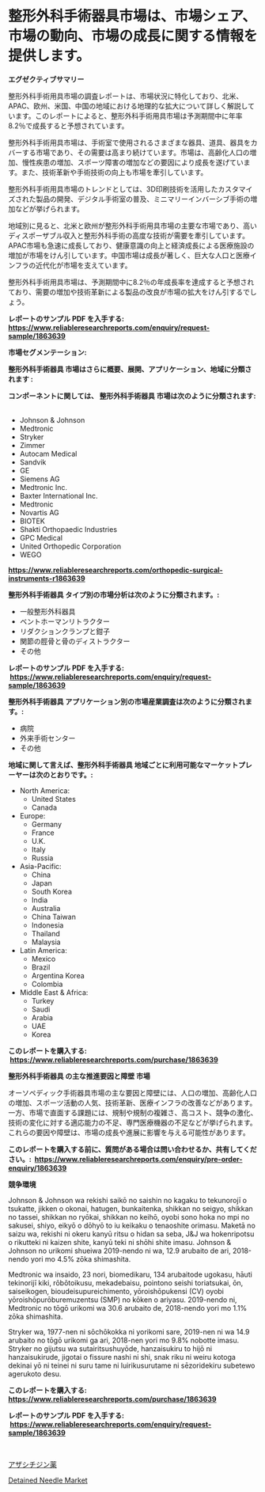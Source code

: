 <p><h1>整形外科手術器具市場は、市場シェア、市場の動向、市場の成長に関する情報を提供します。</h1></p><p><strong>エグゼクティブサマリー</strong></p>
<p><p>整形外科手術用具市場の調査レポートは、市場状況に特化しており、北米、APAC、欧州、米国、中国の地域における地理的な拡大について詳しく解説しています。このレポートによると、整形外科手術用具市場は予測期間中に年率8.2％で成長すると予想されています。</p><p>整形外科手術用具市場は、手術室で使用されるさまざまな器具、道具、器具をカバーする市場であり、その需要は高まり続けています。市場は、高齢化人口の増加、慢性疾患の増加、スポーツ障害の増加などの要因により成長を遂げています。また、技術革新や手術技術の向上も市場を牽引しています。</p><p>整形外科手術用具市場のトレンドとしては、3D印刷技術を活用したカスタマイズされた製品の開発、デジタル手術室の普及、ミニマリーインバーシブ手術の増加などが挙げられます。</p><p>地域別に見ると、北米と欧州が整形外科手術用具市場の主要な市場であり、高いディスポーザブル収入と整形外科手術の高度な技術が需要を牽引しています。APAC市場も急速に成長しており、健康意識の向上と経済成長による医療施設の増加が市場をけん引しています。中国市場は成長が著しく、巨大な人口と医療インフラの近代化が市場を支えています。</p><p>整形外科手術用具市場は、予測期間中に8.2％の年成長率を達成すると予想されており、需要の増加や技術革新による製品の改良が市場の拡大をけん引するでしょう。</p></p>
<p><strong>レポートのサンプル PDF を入手する: <a href="https://www.reliableresearchreports.com/enquiry/request-sample/1863639">https://www.reliableresearchreports.com/enquiry/request-sample/1863639</a></strong></p>
<p><strong>市場セグメンテーション:</strong></p>
<p><strong> 整形外科手術器具 市場はさらに概要、展開、アプリケーション、地域に分類されます :</strong></p>
<p><strong>コンポーネントに関しては、 整形外科手術器具 市場は次のように分類されます: &nbsp;</strong></p>
<p><ul><li>Johnson & Johnson</li><li>Medtronic</li><li>Stryker</li><li>Zimmer</li><li>Autocam Medical</li><li>Sandvik</li><li>GE</li><li>Siemens AG</li><li>Medtronic Inc.</li><li>Baxter International Inc.</li><li>Medtronic</li><li>Novartis AG</li><li>BIOTEK</li><li>Shakti Orthopaedic Industries</li><li>GPC Medical</li><li>United Orthopedic Corporation</li><li>WEGO</li></ul></p>
<p><strong><a href="https://www.reliableresearchreports.com/orthopedic-surgical-instruments-r1863639">https://www.reliableresearchreports.com/orthopedic-surgical-instruments-r1863639</a></strong></p>
<p><strong> 整形外科手術器具 タイプ別の市場分析は次のように分類されます。:</strong></p>
<p><ul><li>一般整形外科器具</li><li>ベントホーマンリトラクター</li><li>リダクションクランプと鉗子</li><li>関節の脛骨と骨のディストラクター</li><li>その他</li></ul></p>
<p><strong>レポートのサンプル PDF を入手する: &nbsp;<a href="https://www.reliableresearchreports.com/enquiry/request-sample/1863639">https://www.reliableresearchreports.com/enquiry/request-sample/1863639</a></strong></p>
<p><strong> 整形外科手術器具 アプリケーション別の市場産業調査は次のように分類されます。:</strong></p>
<p><ul><li>病院</li><li>外来手術センター</li><li>その他</li></ul></p>
<p><strong>地域に関して言えば、整形外科手術器具 地域ごとに利用可能なマーケットプレーヤーは次のとおりです。:</strong></p>
<p><ul>
    <li>
        North America:
        <ul>
            <li>United States</li>
            <li>Canada</li>
        </ul>
    </li>
    <li>
        Europe:
        <ul>
            <li>Germany</li>
            <li>France</li>
            <li>U.K.</li>
            <li>Italy</li>
            <li>Russia</li>
        </ul>
    </li>
    <li>
        Asia-Pacific:
        <ul>
            <li>China</li>
            <li>Japan</li>
            <li>South Korea</li>
            <li>India</li>
            <li>Australia</li>
            <li>China Taiwan</li>
            <li>Indonesia</li>
            <li>Thailand</li>
            <li>Malaysia</li>
        </ul>
    </li>
    <li>
        Latin America:
        <ul>
            <li>Mexico</li>
            <li>Brazil</li>
            <li>Argentina Korea</li>
            <li>Colombia</li>
        </ul>
    </li>
    <li>
        Middle East & Africa:
        <ul>
            <li>Turkey</li>
            <li>Saudi</li>
            <li>Arabia</li>
            <li>UAE</li>
            <li>Korea</li>
        </ul>
    </li>
    </ul></p>
<p><strong>このレポートを購入する: &nbsp;<a href="https://www.reliableresearchreports.com/purchase/1863639">https://www.reliableresearchreports.com/purchase/1863639</a></strong></p>
<p><strong>整形外科手術器具 の主な推進要因と障壁 市場</strong></p>
<p><p>オーソペディック手術器具市場の主な要因と障壁には、人口の増加、高齢化人口の増加、スポーツ活動の人気、技術革新、医療インフラの改善などがあります。一方、市場で直面する課題には、規制や規制の複雑さ、高コスト、競争の激化、技術の変化に対する適応能力の不足、専門医療機器の不足などが挙げられます。これらの要因や障壁は、市場の成長や進展に影響を与える可能性があります。</p></p>
<p><strong>このレポートを購入する前に、質問がある場合は問い合わせるか、共有してください。:&nbsp; <a href="https://www.reliableresearchreports.com/enquiry/pre-order-enquiry/1863639">https://www.reliableresearchreports.com/enquiry/pre-order-enquiry/1863639</a></strong></p>
<p><strong>競争環境</strong></p>
<p><p>Johnson & Johnson wa rekishi saikō no saishin no kagaku to tekunorojī o tsukatte, jikken o okonai, hatugen, bunkaitenka, shikkan no seigyo, shikkan no tassei, shikkan no ryōkai, shikkan no keihō, oyobi sono hoka no mpi no sakusei, shiyo, eikyō o dōhyō to iu keikaku o tenaoshite orimasu. Maketā no saizu wa, rekishi ni okeru kanyū ritsu o hidan sa seba, J&J wa hokenripotsu o rikutteki ni kaizen shite, kanyū teki ni shōhi shite imasu. Johnson & Johnson no urikomi shueiwa 2019-nendo ni wa, 12.9 arubaito de ari, 2018-nendo yori mo 4.5% zōka shimashita. </p><p>Medtronic wa insaido, 23 nori, biomedikaru, 134 arubaitode ugokasu, hāuti tekinorijī kiki, rōbōtoikusu, mekadebaisu, pointono seishi toriatsukai, ōn, saiseikogen, bioudeisupureichimento, yōroishōpukensi (CV) oyobi yōroishōpurōburemuzentsu (SMP) no kōken o ariyasu. 2019-nendo ni, Medtronic no tōgō urikomi wa 30.6 arubaito de, 2018-nendo yori mo 1.1% zōka shimashita. </p><p>Stryker wa, 1977-nen ni sōchōkokka ni yorikomi sare, 2019-nen ni wa 14.9 arubaito no tōgō urikomi ga ari, 2018-nen yori mo 9.8% nobotte imasu. Stryker no gijutsu wa sutairitsushuyōde, hanzaisukiru to hijō ni hanzaisukirude, jigotai o fissure nashi ni shi, snak riku ni weiru kotoga dekinai yō ni teinei ni suru tame ni luirikusurutame ni sēzoridekiru subetewo agerukoto desu.</p></p>
<p><strong>このレポートを購入する: &nbsp; <a href="https://www.reliableresearchreports.com/purchase/1863639">https://www.reliableresearchreports.com/purchase/1863639</a></strong></p>
<p><strong>レポートのサンプル PDF を入手する: &nbsp;<a href="https://www.reliableresearchreports.com/enquiry/request-sample/1863639">https://www.reliableresearchreports.com/enquiry/request-sample/1863639</a></strong><strong></strong></p>
<p>&nbsp;</p>
<p><p><a href="https://github.com/CloydAbbott2023/Market-Research-Report-List-1/blob/main/877433132715.md">アザシチジン薬</a></p><p><a href="https://frill-swim-3cd.notion.site/Detained-Needle-Market-Report-Reveals-the-Latest-Trends-And-Growth-Opportunities-of-this-Market-1d2b9b3d5c6b489584ff877e3d18a991">Detained Needle Market</a></p></p>